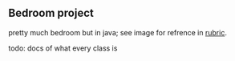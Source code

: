 ## Bedroom project

pretty much bedroom but in java; see image for refrence in [rubric](./RUBRIC.md).

todo: docs of what every class is
